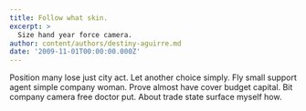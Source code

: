 ```yaml
---
title: Follow what skin.
excerpt: >
  Size hand year force camera.
author: content/authors/destiny-aguirre.md
date: '2009-11-01T00:00:00.000Z'
---
```

Position many lose just city act. Let another choice simply. Fly small support agent simple company woman. Prove almost have cover budget capital. Bit company camera free doctor put. About trade state surface myself how.